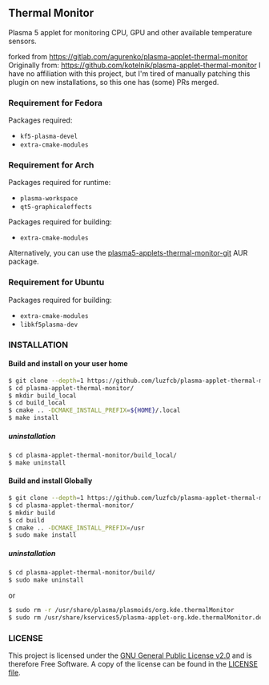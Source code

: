 Thermal Monitor
---------------
Plasma 5 applet for monitoring CPU, GPU and other available temperature sensors.

forked from https://gitlab.com/agurenko/plasma-applet-thermal-monitor
Originally from: https://github.com/kotelnik/plasma-applet-thermal-monitor
I have no affiliation with this project, but I'm tired of manually patching this plugin on new installations, so this one has (some) PRs merged.

### Requirement for Fedora

Packages required:
- `kf5-plasma-devel`
- `extra-cmake-modules`

### Requirement for Arch

Packages required for runtime:
- `plasma-workspace`
- `qt5-graphicaleffects`

Packages required for building:
- `extra-cmake-modules`

Alternatively, you can use the [plasma5-applets-thermal-monitor-git](https://aur.archlinux.org/packages/plasma5-applets-thermal-monitor-git/) AUR package.


### Requirement for Ubuntu

Packages required for building:

- `extra-cmake-modules`
- `libkf5plasma-dev`

### INSTALLATION

#### Build and install on your user home
```sh
$ git clone --depth=1 https://github.com/luzfcb/plasma-applet-thermal-monitor.git
$ cd plasma-applet-thermal-monitor/
$ mkdir build_local
$ cd build_local
$ cmake .. -DCMAKE_INSTALL_PREFIX=${HOME}/.local
$ make install
```

##### uninstallation
```sh
$ cd plasma-applet-thermal-monitor/build_local/
$ make uninstall
```



#### Build and install Globally
```sh
$ git clone --depth=1 https://github.com/luzfcb/plasma-applet-thermal-monitor.git
$ cd plasma-applet-thermal-monitor/
$ mkdir build
$ cd build
$ cmake .. -DCMAKE_INSTALL_PREFIX=/usr
$ sudo make install
```

##### uninstallation
```sh
$ cd plasma-applet-thermal-monitor/build/
$ sudo make uninstall
```
or

```sh
$ sudo rm -r /usr/share/plasma/plasmoids/org.kde.thermalMonitor
$ sudo rm /usr/share/kservices5/plasma-applet-org.kde.thermalMonitor.desktop
```

### LICENSE

This project is licensed under the [GNU General Public License v2.0](https://www.gnu.org/licenses/gpl-2.0.html) and is therefore Free Software. A copy of the license can be found in the [LICENSE file](LICENSE).
